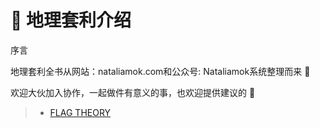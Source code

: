 # 🚩 地理套利介绍

序言

地理套利全书从网站：nataliamok.com和公众号: Nataliamok系统整理而来 📖

欢迎大伙加入协作，一起做件有意义的事，也欢迎提供建议的 🧠

> * [FLAG THEORY](https://geoarbitrage.gitbook.io/drafting)

